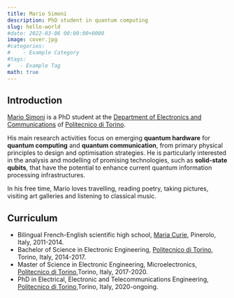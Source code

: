 ```yaml
---
title: Mario Simoni
description: PhD student in quantum computing
slug: hello-world
#date: 2022-03-06 00:00:00+0000
image: cover.jpg
#categories:
#    - Example Category
#tags:
#   - Example Tag
math: true
---
```

## Introduction

[Mario Simoni](https://www.polito.it/en/staff?p=mario.simoni) is a PhD student at the [Department of Electronics and Communications](https://www.det.polito.it/en) of [Politecnico di Torino](https://www.polito.it/en).

His main research activities focus on emerging **quantum hardware** for **quantum computing** and **quantum communication**, from primary physical principles to design and optimisation strategies.  He is particularly interested in the analysis and modelling of promising technologies, such as **solid-state qubits**, that have the potential to enhance current quantum information processing infrastructures. 

In his free time, Mario loves travelling, reading poetry, taking pictures, visiting art galleries and listening to classical music.

## Curriculum 

* Bilingual French-English scientific high school, [Maria Curie](https://www.curiepinerolo.edu.it/), Pinerolo, Italy, 2011-2014.
* Bachelor of Science in Electronic Engineering, [Politecnico di Torino](https://www.polito.it/en), Torino, Italy, 2014-2017. 
* Master of Science in Electronic Engineering, Microelectronics, [Politecnico di Torino](https://www.polito.it/en),Torino, Italy, 2017-2020. 
* PhD in Electrical, Electronic and Telecommunications Engineering, [Politecnico di Torino](https://www.polito.it/en),Torino, Italy, 2020-ongoing.

